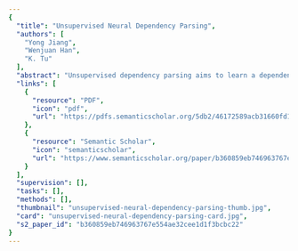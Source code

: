 ```yaml
---
{
  "title": "Unsupervised Neural Dependency Parsing",
  "authors": [
    "Yong Jiang",
    "Wenjuan Han",
    "K. Tu"
  ],
  "abstract": "Unsupervised dependency parsing aims to learn a dependency grammar from text annotated with only POS tags. Various features and inductive biases are often used to incorporate prior knowledge into learning. One useful type of prior information is that there exist correlations between the parameters of grammar rules involving different POS tags. Previous work employed manually designed features or special prior distributions to encode such information. In this paper, we propose a novel approach to unsupervised dependency parsing that uses a neural model to predict grammar rule probabilities based on distributed representation of POS tags. The distributed representation is automatically learned from data and captures the correlations between POS tags. Our experiments show that our approach outperforms previous approaches utilizing POS correlations and is competitive with recent state-of-the-art approaches on nine different languages. © 2016 Association for Computational Linguistics",
  "links": [
    {
      "resource": "PDF",
      "icon": "pdf",
      "url": "https://pdfs.semanticscholar.org/5db2/46172589acb31660fd149efb2b1279f63275.pdf"
    },
    {
      "resource": "Semantic Scholar",
      "icon": "semanticscholar",
      "url": "https://www.semanticscholar.org/paper/b360859eb746963767e554ae32cee1d1f3bcbc22"
    }
  ],
  "supervision": [],
  "tasks": [],
  "methods": [],
  "thumbnail": "unsupervised-neural-dependency-parsing-thumb.jpg",
  "card": "unsupervised-neural-dependency-parsing-card.jpg",
  "s2_paper_id": "b360859eb746963767e554ae32cee1d1f3bcbc22"
}
---
```


